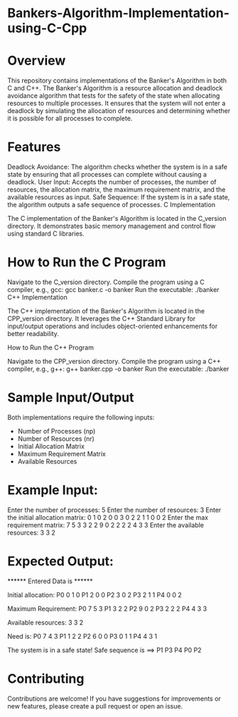 # Bankers-Algorithm-Implementation-using-C-Cpp

# Overview

This repository contains implementations of the Banker's Algorithm in both C and C++. The Banker's Algorithm is a resource allocation and deadlock avoidance algorithm that tests for the safety of the state when allocating resources to multiple processes. It ensures that the system will not enter a deadlock by simulating the allocation of resources and determining whether it is possible for all processes to complete.

# Features

Deadlock Avoidance: The algorithm checks whether the system is in a safe state by ensuring that all processes can complete without causing a deadlock.
User Input: Accepts the number of processes, the number of resources, the allocation matrix, the maximum requirement matrix, and the available resources as input.
Safe Sequence: If the system is in a safe state, the algorithm outputs a safe sequence of processes.
C Implementation

The C implementation of the Banker's Algorithm is located in the C_version directory. It demonstrates basic memory management and control flow using standard C libraries.

# How to Run the C Program

Navigate to the C_version directory.
Compile the program using a C compiler, e.g., gcc:
gcc banker.c -o banker
Run the executable:
./banker
C++ Implementation

The C++ implementation of the Banker's Algorithm is located in the CPP_version directory. It leverages the C++ Standard Library for input/output operations and includes object-oriented enhancements for better readability.

How to Run the C++ Program

Navigate to the CPP_version directory.
Compile the program using a C++ compiler, e.g., g++:
g++ banker.cpp -o banker
Run the executable:
./banker

# Sample Input/Output

Both implementations require the following inputs:

- Number of Processes (np)
- Number of Resources (nr)
- Initial Allocation Matrix
- Maximum Requirement Matrix
- Available Resources
  
# Example Input:

Enter the number of processes: 5
Enter the number of resources: 3
Enter the initial allocation matrix:
0 1 0
2 0 0
3 0 2
2 1 1
0 0 2
Enter the max requirement matrix:
7 5 3
3 2 2
9 0 2
2 2 2
4 3 3
Enter the available resources:
3 3 2

# Expected Output:

****** Entered Data is ******

Initial allocation:
 P0      0 1 0
 P1      2 0 0
 P2      3 0 2
 P3      2 1 1
 P4      0 0 2

Maximum Requirement:
 P0      7 5 3
 P1      3 2 2
 P2      9 0 2
 P3      2 2 2
 P4      4 3 3

Available resources:
  3 3 2

Need is:
 P0      7 4 3
 P1      1 2 2
 P2      6 0 0
 P3      0 1 1
 P4      4 3 1

The system is in a safe state!
Safe sequence is ==>  P1 P3 P4 P0 P2

# Contributing

Contributions are welcome! If you have suggestions for improvements or new features, please create a pull request or open an issue.
